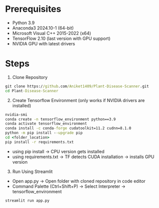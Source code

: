 # Prerequisites
- Python 3.9
- Anaconda3 2024.10-1 (64-bit)
- Microsoft Visual C++ 2015-2022 (x64)
- TensorFlow 2.10 (last version with GPU support)
- NVIDIA GPU with latest drivers

# Steps
1. Clone Repository
```cmd
git clone https://github.com/Aniket1409/Plant-Disease-Scanner.git
cd Plant-Disease-Scanner
```

2. Create Tensorflow Environment (only works if NVIDIA drivers are installed)
```cmd
nvidia-smi
conda create -n tensorflow_environment python==3.9
conda activate tensorflow_environment
conda install -c conda-forge cudatoolkit=11.2 cudnn=8.1.0
python -m pip install --upgrade pip
cd <folder_location>
pip install -r requirements.txt
```

- using pip install → CPU version gets installed
- using requirements.txt → TF detects CUDA installation → installs GPU version

3. Run Using Streamlit
- Open app.py → Open folder with cloned repository in code editor
- Command Palette (Ctrl+Shift+P) → Select Interpreter → tensorflow_environment
```cmd
streamlit run app.py
```
